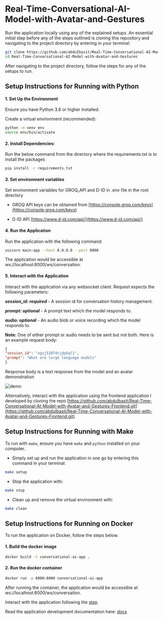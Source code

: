 # Real-Time-Conversational-AI-Model-with-Avatar-and-Gestures

Run the application locally using any of the explained setups. An essential initial step before any of the steps outlined is cloning this repository and navigating to the project directory by entering in your terminal:

```bash
git clone https://github.com/abduIbasit/Real-Time-Conversational-AI-Model-with-Avatar-and-Gestures.git
cd Real-Time-Conversational-AI-Model-with-Avatar-and-Gestures
```

After navigating to the project directory, follow the steps for any of the setups to run.


## Setup Instructions for Running with Python

#### 1. Set Up the Environment

Ensure you have Python 3.8 or higher installed.

Create a virtual environment (recommended):

```bash
python -m venv env
source env/bin/activate
```

#### 2. Install Dependencies:

Run the below command from the directory where the requirements.txt is to install the packages

```bash
pip install -r requirements.txt
```

#### 3. Set environment variables
Set environment variables for GROQ_API and D-ID in .env file in the root directory

- GROQ API keys can be obtained from [https://console.groq.com/keys](https://console.groq.com/keys)

- D-ID API [https://www.d-id.com/api/](https://www.d-id.com/api/)

#### 4. Run the Application

Run the application with the following command:

```bash
uvicorn main:app --host 0.0.0.0 --port 8000 
```
The application would be accessible at ws://localhost:8000/ws/conversation.

#### 5. Interact with the Application

Interact with the application via any websocket client. Request expects the following parameters:

***session_id: required*** - A session id for conversation history management.

***prompt: optional*** - A prompt text which the model responds to.

***audio: optional*** - An audio blob or voice recording which the model responds to.

**Note:** One of either prompt or audio needs to be sent but not both. Here is an example request body:

```json
{
"session_id": "xgsj5207dcjdpkql1",
"prompt": "What are large language models"
}
```

Response body is a text response from the model and an avatar demonstration

![demo](https://github.com/user-attachments/assets/a0c803ff-1214-4228-97b2-30b0a004e74c)

Alternatively, interact with the application using the frontend application I developed by cloning the repo [https://github.com/abduIbasit/Real-Time-Conversational-AI-Model-with-Avatar-and-Gestures-Frontend.git](https://github.com/abduIbasit/Real-Time-Conversational-AI-Model-with-Avatar-and-Gestures-Frontend.git)

## Setup Instructions for Running with Make

To run with `make`, ensure you have `make` and `python` installed on your computer.

- Simply set up and run the application in one go by entering this command in your terminal:
```bash
make setup
```

- Stop the application with:
```bash
make stop
```

- Clean up and remove the virtual environment with:
```bash
make clean
```


## Setup Instructions for Running on Docker

To run the application on Docker, follow the steps below.

#### 1. Build the docker image
```bash
docker build -t conversational-ai-app .
```

#### 2. Run the docker container
```bash
docker run -p 8000:8000 conversational-ai-app
```

After running the container, the application would be accessible at ws://localhost:8000/ws/conversation.

Interact with the application following the [step](#5-interact-with-the-application)

Read the application development documentation here: [docs](https://github.com/abduIbasit/Real-Time-Conversational-AI-Model-with-Avatar-and-Gestures/blob/master/docs/DOCUMENTATION.md)
